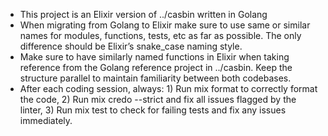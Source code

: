 - This project is an Elixir version of ../casbin written in Golang
- When migrating from Golang to Elixir make sure to use same or similar names for modules, functions, tests, etc as far as possible. The only difference should be Elixir’s snake_case naming style.
- Make sure to have similarly named functions in Elixir when taking reference from the Golang reference project in ../casbin. Keep the structure parallel to maintain familiarity between both codebases.
- After each coding session, always: 1) Run mix format to correctly format the code, 2) Run mix credo --strict and fix all issues flagged by the linter, 3) Run mix test to check for failing tests and fix any issues immediately.